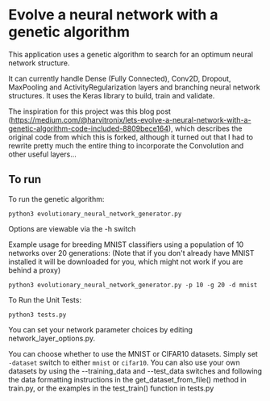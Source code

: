 # Evolve a neural network with a genetic algorithm

This application uses a genetic algorithm to search for an optimum neural network structure.

It can currently handle Dense (Fully Connected), Conv2D, Dropout, MaxPooling and ActivityRegularization layers and branching neural network structures. It uses the Keras library to build, train and validate.

The inspiration for this project was this blog post (https://medium.com/@harvitronix/lets-evolve-a-neural-network-with-a-genetic-algorithm-code-included-8809bece164), which describes the original code from which this is forked, although it turned out that I had to rewrite pretty much the entire thing to incorporate the Convolution and other useful layers... 

## To run

To run the genetic algorithm:

```python3 evolutionary_neural_network_generator.py```

Options are viewable via the -h switch

Example usage for breeding MNIST classifiers using a population of 10 networks over 20 generations:
(Note that if you don't already have MNIST installed it will be downloaded for you, which might not work if
 you are behind a proxy)

```python3 evolutionary_neural_network_generator.py -p 10 -g 20 -d mnist```

To Run the Unit Tests:

```python3 tests.py```

You can set your network parameter choices by editing network_layer_options.py.

You can choose whether to use the MNIST or CIFAR10 datasets. Simply set `-dataset` switch to either `mnist` or `cifar10`. 
You can also use your own datasets by using the --training_data and --test_data switches and following the data formatting instructions in the get_dataset_from_file() method in train.py,
or the examples in the test_train() function in tests.py

